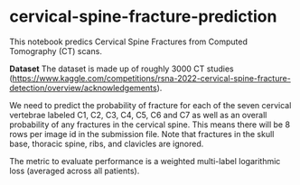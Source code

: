 # cervical-spine-fracture-prediction

This notebook predics Cervical Spine Fractures from Computed Tomography (CT) scans.

**Dataset**
The dataset  is made up of roughly 3000 CT studies (https://www.kaggle.com/competitions/rsna-2022-cervical-spine-fracture-detection/overview/acknowledgements).

We need to predict the probability of fracture for each of the seven cervical vertebrae labeled C1, C2, C3, C4, C5, C6 and C7 as well as an overall probability of any fractures in the cervical spine. This means there will be 8 rows per image id in the submission file. Note that fractures in the skull base, thoracic spine, ribs, and clavicles are ignored.
    
The metric to evaluate performance is a weighted multi-label logarithmic loss (averaged across all patients).
